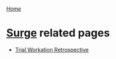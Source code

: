 <!-- markdownlint-disable first-line-h1 -->
<!-- cSpell:ignore workation -->

*[Home](..)*

# [Surge][surge] related pages

- [Trial Workation Retrospective](./trial-workation.md)

[surge]: http://surgeforward.com